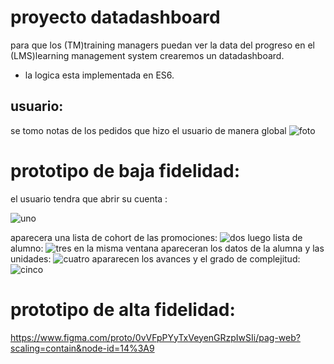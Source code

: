 # proyecto datadashboard
para que los (TM)training managers puedan ver la data del progreso en el (LMS)learning management system crearemos un datadashboard.
- la logica esta implementada en ES6.


## usuario:
se tomo notas de los pedidos que hizo el usuario de manera global
![foto](https://scontent-scl1-1.xx.fbcdn.net/v/t1.15752-9/35348807_1664476943605784_6856292960187711488_n.png?_nc_cat=0&oh=4be724a14d53b7148f5282a7965c6975&oe=5BC1A879)

# prototipo de baja fidelidad:
el usuario tendra que abrir su cuenta :

![uno](https://scontent-scl1-1.xx.fbcdn.net/v/t1.15752-9/35265650_1664436620276483_8029700329220079616_n.jpg?_nc_cat=0&oh=e88cccba2efd8c14d9f8100371b3dc83&oe=5BAD4CD3)

aparecera una lista de cohort de las promociones:
![dos](https://scontent-scl1-1.xx.fbcdn.net/v/t1.15752-9/35416132_1664443180275827_6780019348942618624_n.jpg?_nc_cat=0&oh=4954683e01d9dbecf07717382d05f496&oe=5BA1E1B6)
luego lista de alumno:
![tres](https://scontent-scl1-1.xx.fbcdn.net/v/t1.15752-9/35242218_1664433620276783_2480529628473589760_n.jpg?_nc_cat=0&oh=b802803d0eccbb0db5cea720de3f3337&oe=5BB413D7) 
en la misma ventana apareceran los datos de la alumna y las unidades:
![cuatro](https://scontent-scl1-1.xx.fbcdn.net/v/t1.15752-9/35264717_1664431973610281_4178843217246027776_n.jpg?_nc_cat=0&oh=f768c98fcd0e283e365b2fef1eeb0a6c&oe=5BBF7191)
apararecen los avances y el grado de complejitud:
![cinco](https://scontent-scl1-1.xx.fbcdn.net/v/t1.15752-9/35362256_1664441916942620_6630528549734318080_n.jpg?_nc_cat=0&oh=15c9ecca0e47f44974d92faaf3ed7b32&oe=5BAFA2B3)

# prototipo de alta fidelidad:
https://www.figma.com/proto/0vVFpPYyTxVeyenGRzpIwSIi/pag-web?scaling=contain&node-id=14%3A9

